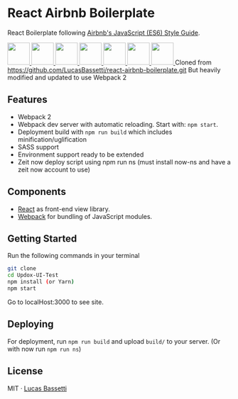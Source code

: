 # React Airbnb Boilerplate

React Boilerplate following [Airbnb's JavaScript (ES6) Style Guide](https://github.com/airbnb/javascript).

<a href="https://facebook.github.io/react/" target="_blank"> <img src="https://cdn.worldvectorlogo.com/logos/react.svg" height="50" />
</a> <a href="https://webpack.github.io" target="_blank"> <img src="https://cdn.worldvectorlogo.com/logos/webpack.svg" height="50" />
</a> <a href="http://eslint.org" target="_blank"> <img src="https://cdn.worldvectorlogo.com/logos/eslint.svg" height="50" /> </a> <a href="https://mochajs.org/" target="_blank"> <img src="https://avatars0.githubusercontent.com/u/8770005?v=3&s=400" height="50" /> </a> <a href="http://chaijs.com/" target="_blank"> <img src="https://camo.githubusercontent.com/431283cc1643d02167aac31067137897507c60fc/687474703a2f2f636861696a732e636f6d2f696d672f636861692d6c6f676f2e706e67" height="50" /> </a> <a href="https://github.com/airbnb/javascript" target="_blank"> <img src="https://cdn.worldvectorlogo.com/logos/airbnb-2.svg" height="50" /> </a> <a href="https://babeljs.io" target="_blank">
  <img src="https://raw.githubusercontent.com/babel/logo/master/babel.png" height="50" />
</a>
Cloned from https://github.com/LucasBassetti/react-airbnb-boilerplate.git
But heavily modified and updated to use Webpack 2

## Features
- Webpack 2
- Webpack dev server with automatic reloading. Start with: `npm start`.
- Deployment build with `npm run build` which includes minification/uglification
- SASS support
- Environment support ready to be extended
- Zeit now deploy script using npm run ns (must install now-ns and have a zeit now account to use)

## Components
- [React](https://facebook.github.io/react/) as front-end view library.
- [Webpack](https://webpack.github.io) for bundling of JavaScript modules.

## Getting Started

Run the following commands in your terminal

```bash
git clone 
cd Updox-UI-Test
npm install (or Yarn)
npm start
```
Go to localHost:3000 to see site.

## Deploying

For deployment, run `npm run build` and upload `build/` to your server. (Or with now run `npm run ns`)

## License

MIT · [Lucas Bassetti](http://lucasbassetti.com.br)
